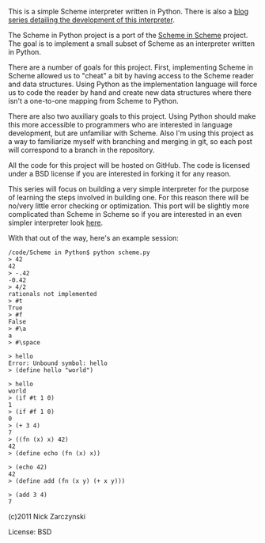 This is a simple Scheme interpreter written in Python.  There is also a <a href="http://nickzarr.com/blog4/series/scheme-in-python/">blog series detailing the development of this interpreter</a>.

The Scheme in Python project is a port of the <a href="http://nickzarr.com/blog4/series/lispy-in-scheme/" title="Lispy in Scheme">Scheme in Scheme</a> project.  The goal is to implement a small subset of Scheme as an interpreter written in Python.

There are a number of goals for this project.  First, implementing Scheme in Scheme allowed us to "cheat" a bit by having access to the Scheme reader and data structures.  Using Python as the implementation language will force us to code the reader by hand and create new data structures where there isn't a one-to-one mapping from Scheme to Python.

There are also two auxiliary goals to this project.  Using Python should make this more accessible to programmers who are interested in language development, but are unfamiliar with Scheme.  Also I'm using this project as a way to familiarize myself with branching and merging in git, so each post will correspond to a branch in the repository.

All the code for this project will be hosted on GitHub.  The code is licensed under a BSD license if you are interested in forking it for any reason.  

This series will focus on building a very simple interpreter for the purpose of learning the steps involved in building one.  For this reason there will be no/very little error checking or optimization.  This port will be slightly more complicated than Scheme in Scheme so if you are interested in an even simpler interpreter look <a href="http://nickzarr.com/blog4/series/lispy-in-scheme/" title="Lispy in Scheme">here</a>.

With that out of the way, here's an example session:

    /code/Scheme in Python$ python scheme.py
    > 42
    42
    > -.42
    -0.42
    > 4/2
    rationals not implemented
    > #t
    True
    > #f
    False
    > #\a
    a
    > #\space
    
    > hello
    Error: Unbound symbol: hello
    > (define hello "world")

    > hello
    world
    > (if #t 1 0)
    1
    > (if #f 1 0)
    0
    > (+ 3 4)
    7
    > ((fn (x) x) 42)
    42
    > (define echo (fn (x) x))

    > (echo 42)
    42
    > (define add (fn (x y) (+ x y)))

    > (add 3 4)
    7



(c)2011 Nick Zarczynski

License: BSD
